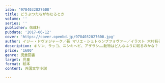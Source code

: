 ```yaml
---
isbn: '9784032027600'
title: どうぶつたちがねむるとき
volume: ''
series: ''
publisher: 偕成社
pubdate: '2017-06-12'
cover: 'https://cover.openbd.jp/9784032027600.jpg'
author: イジー・ドヴォジャーク／著 マリエ・シュトゥンプフォヴァー／イラスト 木村有子／翻訳
description: キリン、ラッコ、ニシキヘビ、アザラシ……動物はどんなふうに眠るのかな？　やさしく教えてくれるチェコの美しい絵本。
price: '1600'
genre: 児童図書
target: 児童
format: 絵本
content: 外国文学小説

---
```

